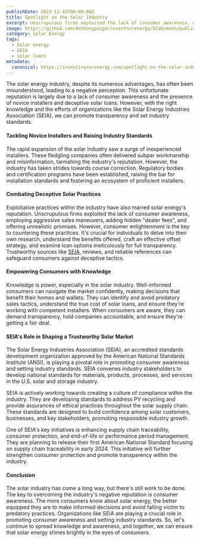 ```yaml
---
publishDate: 2023-11-10T00:00:00Z
title: Spotlight on the Solar Industry 
excerpt: Unscrupulous firms exploited the lack of consumer awareness, employing aggressive sales maneuvers, adding hidden "dealer fees", and offering unrealistic promises.
image: https://github.com/Anthonypaige/investnurenergy/blob/main/public/images/cover-art/SLR-2-cover-art.png?raw=true
category: Solar Energy
tags:
  - Solar energy
  - SEIA
  - solar loans
metadata:
  canonical: https://investinyourenergy.com/spotlight-on-the-solar-industry
---
```


The solar energy industry, despite its numerous advantages, has often been misunderstood, leading to a negative perception. This unfortunate reputation is largely due to a lack of consumer awareness and the presence of novice installers and deceptive solar loans. However, with the right knowledge and the efforts of organizations like the Solar Energy Industries Association (SEIA), we can promote transparency and set industry standards.

#### **Tackling Novice Installers and Raising Industry Standards**

The rapid expansion of the solar industry saw a surge of inexperienced installers. These fledgling companies often delivered subpar workmanship and misinformation, tarnishing the industry's reputation. However, the industry has taken strides towards course correction. Regulatory bodies and certification programs have been established, raising the bar for installation standards and fostering an ecosystem of proficient installers.

#### **Combating Deceptive Solar Practices**

Exploitative practices within the industry have also marred solar energy's reputation. Unscrupulous firms exploited the lack of consumer awareness, employing aggressive sales maneuvers, adding hidden "dealer fees", and offering unrealistic promises. However, consumer enlightenment is the key to countering these practices. It's crucial for individuals to delve into their own research, understand the benefits offered, craft an effective offset strategy, and examine loan options meticulously for full transparency. Trustworthy sources like [SEIA](https://www.seia.org/), reviews, and reliable references can safeguard consumers against deceptive tactics.

#### **Empowering Consumers with Knowledge**

Knowledge is power, especially in the solar industry. Well-informed consumers can navigate the market confidently, making decisions that benefit their homes and wallets. They can identify and avoid predatory sales tactics, understand the true cost of solar loans, and ensure they're working with competent installers. When consumers are aware, they can demand transparency, hold companies accountable, and ensure they're getting a fair deal.

#### **SEIA's Role in Shaping a Trustworthy Solar Market**

The Solar Energy Industries Association (SEIA), an accredited standards development organization approved by the American National Standards Institute (ANSI), is playing a pivotal role in promoting consumer awareness and setting industry standards. SEIA convenes industry stakeholders to develop national standards for materials, products, processes, and services in the U.S. solar and storage industry.

SEIA is actively working towards creating a culture of compliance within the industry. They are developing standards to address PV recycling and provide assurances of ethical practices throughout the solar supply chain. These standards are designed to build confidence among solar customers, businesses, and key stakeholders, promoting responsible industry growth.

One of SEIA's key initiatives is enhancing supply chain traceability, consumer protection, and end-of-life or performance period management. They are planning to release their first American National Standard focusing on supply chain traceability in early 2024. This initiative will further strengthen consumer protection and promote transparency within the industry.

#### **Conclusion**

The solar industry has come a long way, but there's still work to be done. The key to overcoming the industry's negative reputation is consumer awareness. The more consumers know about solar energy, the better equipped they are to make informed decisions and avoid falling victim to predatory practices. Organizations like SEIA are playing a crucial role in promoting consumer awareness and setting industry standards. So, let's continue to spread knowledge and awareness, and together, we can ensure that solar energy shines brightly in the eyes of consumers.
